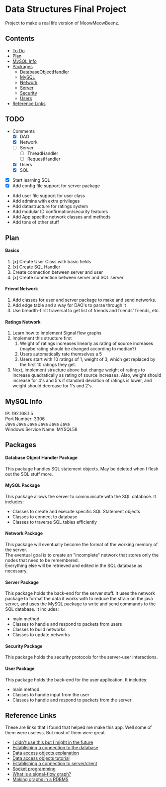 # Data Structures Final Project
Project to make a real life version of MeowMeowBeenz.

## Contents
* [To Do](https://github.com/A1Liu/DSFP/blob/master/README.md#todo)
* [Plan](https://github.com/A1Liu/DSFP/blob/master/README.md#plan)
* [MySQL Info](https://github.com/A1Liu/DSFP/blob/master/README.md#mysql-info)
* [Packages](https://github.com/A1Liu/DSFP/blob/master/README.md#packages)  
  * [DatabaseObjectHandler](https://github.com/A1Liu/DSFP/blob/master/README.md#database-object-handler-package)
  * [MySQL](https://github.com/A1Liu/DSFP/blob/master/README.md#mysql-package)
  * [Network](https://github.com/A1Liu/DSFP/blob/master/README.md#network-package)
  * [Server](https://github.com/A1Liu/DSFP/blob/master/README.md#server-package)
  * [Security](https://github.com/A1Liu/DSFP/blob/master/README.md#security-package)
  * [Users](https://github.com/A1Liu/DSFP/blob/master/README.md#user-package)
* [Reference Links](https://github.com/A1Liu/DSFP/blob/master/README.md#reference-links)

## TODO
* Comments
  * [x] DAO
  * [x] Network
  * [ ] Server
    * [ ] ThreadHandler
    * [ ] RequestHandler
  * [x] Users
  * [x] SQL
* [x] Start learning SQL
* [x] Add config file support for server package  
* Add user file support for user class  
* Add admins with extra privileges  
* Add datastructure for ratings system  
* Add modular ID confirmation/security features 
* Add App specific network classes and methods
* Add tons of other stuff

## Plan
#### Basics
1. [x] Create User Class with basic fields
2. [x] Create SQL Handler
3. Create connection between server and user
4. [x] Create connection between server and SQL server

#### Friend Network
1. Add classes for user and server package to make and send networks.
2. Add edge table and a way for DAO's to parse through it
3. Use breadth-first traversal to get list of friends and friends' friends, etc.

#### Ratings Network
1. Learn how to implement Signal flow graphs
2. Implement this structure first  
   1. Weight of ratings increases linearly as rating of source increases (maybe rating should be changed according to median?)
   2. Users automatically rate themselves a 5
   3. Users start with 10 ratings of 1, weight of 3, which get replaced by the first 10 ratings they get.
3. Next, implement structure above but change weight of ratings to increase quadratically as rating of source increases. Also, weight should increase for 4's and 5's if standard deviation of ratings is lower, and weight should decrease for 1's and 2's.

## MySQL Info
IP: 192.168.1.5  
Port Number: 3306  
Java Java Java Java Java Java  
Windows Service Name: MYSQL58

## Packages

#### Database Object Handler Package
This package handles SQL statement objects. May be deleted when I flesh out the SQL stuff more.

#### MySQL Package
This package allows the server to communicate with the SQL database. It includes:
* Classes to create and execute specific SQL Statement objects
* Classes to connect to database 
* Classes to traverse SQL tables efficiently

#### Network Package
This package will eventually become the format of the working memory of the server.  
The eventual goal is to create an "incomplete" network that stores only the nodes that need to be remembered.  
Everything else will be retrieved and edited in the SQL database as necessary.

#### Server Package
This package holds the back-end for the server stuff. It uses the network package to format the data it works with to reduce the strain on the java server, and uses the MySQL package to write and send commands to the SQL database. It includes:
* main method
* Classes to handle and respond to packets from users
* Classes to build networks
* Classes to update networks

#### Security Package
This package holds the security protocols for the server-user interactions.

#### User Package
This package holds the back-end for the user application. It includes:
* main method
* Classes to handle input from the user
* Classes to handle and respond to packets from the server

## Reference Links
These are links that I found that helped me make this app. Well some of them were useless. But most of them were great.  
* [I didn't use this but I might in the future](https://github.com/speedment/speedment/wiki/Tutorial:-Build-a-Social-Network)  
* [Establishing a connection to the database](https://stackoverflow.com/questions/2839321/connect-java-to-a-mysql-database)  
* [Data access objects explanation](https://stackoverflow.com/questions/19154202/data-access-object-dao-in-java)
* [Data access objects tutorial](http://balusc.omnifaces.org/2008/07/dao-tutorial-data-layer.html)
* [Establishing a connection to server/client](http://www.ejbtutorial.com/distributed-systems/hello-world-for-socket-programming-using-java)
* [Socket programming](https://www.javaworld.com/article/2077322/core-java/core-java-sockets-programming-in-java-a-tutorial.html)
* [What is a signal-flow graph?](https://en.wikipedia.org/wiki/Signal-flow_graph)
* [Making graphs in a RDBMS](https://www.slideshare.net/quipo/rdbms-in-the-social-networks-age/161-Thank_you_Contact_details_lorenzoibuildingscomhttpwwwalbertoninfotalks)